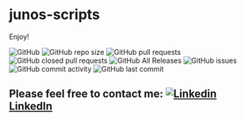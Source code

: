 # junos-scripts
Enjoy!

![GitHub](https://img.shields.io/github/license/mosiausi/junos-scripts) 
![GitHub repo size](https://img.shields.io/github/repo-size/mosiausi/junos-scripts) ![GitHub pull requests](https://img.shields.io/github/issues-pr/mosiausi/junos-scripts) ![GitHub closed pull requests](https://img.shields.io/github/issues-pr-closed/mosiausi/junos-scripts) ![GitHub All Releases](https://img.shields.io/github/downloads/mosiausi/junos-scripts/total) ![GitHub issues](https://img.shields.io/github/issues/mosiausi/junos-scripts) ![GitHub commit activity](https://img.shields.io/github/commit-activity/y/mosiausi/junos-scripts) ![GitHub last commit](https://img.shields.io/github/last-commit/mosiausi/junos-scripts)

## Please feel free to contact me: [![Linkedin](https://i.stack.imgur.com/gVE0j.png) LinkedIn](https://www.linkedin.com/in/moshikon/)
&nbsp;
